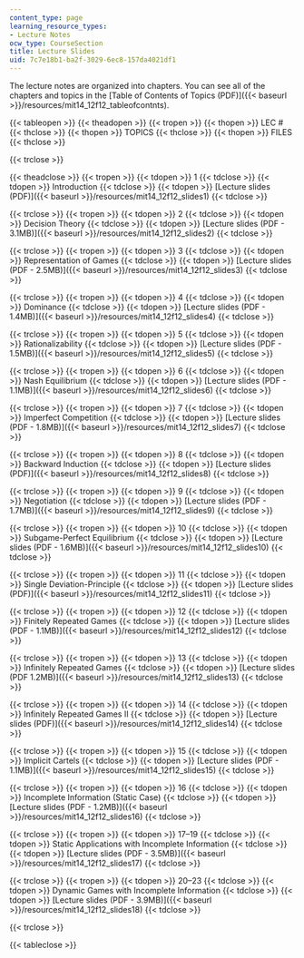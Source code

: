 ```yaml
---
content_type: page
learning_resource_types:
- Lecture Notes
ocw_type: CourseSection
title: Lecture Slides
uid: 7c7e18b1-ba2f-3029-6ec8-157da4021df1
---
```


The lecture notes are organized into chapters. You can see all of the chapters and topics in the [Table of Contents of Topics (PDF)]({{< baseurl >}}/resources/mit14_12f12_tableofcontnts).

{{< tableopen >}}
{{< theadopen >}}
{{< tropen >}}
{{< thopen >}}
LEC #
{{< thclose >}}
{{< thopen >}}
TOPICS
{{< thclose >}}
{{< thopen >}}
FILES
{{< thclose >}}

{{< trclose >}}

{{< theadclose >}}
{{< tropen >}}
{{< tdopen >}}
1
{{< tdclose >}}
{{< tdopen >}}
Introduction
{{< tdclose >}}
{{< tdopen >}}
[Lecture slides (PDF)]({{< baseurl >}}/resources/mit14_12f12_slides1)
{{< tdclose >}}

{{< trclose >}}
{{< tropen >}}
{{< tdopen >}}
2
{{< tdclose >}}
{{< tdopen >}}
Decision Theory
{{< tdclose >}}
{{< tdopen >}}
[Lecture slides (PDF - 3.1MB)]({{< baseurl >}}/resources/mit14_12f12_slides2)
{{< tdclose >}}

{{< trclose >}}
{{< tropen >}}
{{< tdopen >}}
3
{{< tdclose >}}
{{< tdopen >}}
Representation of Games
{{< tdclose >}}
{{< tdopen >}}
[Lecture slides (PDF - 2.5MB)]({{< baseurl >}}/resources/mit14_12f12_slides3)
{{< tdclose >}}

{{< trclose >}}
{{< tropen >}}
{{< tdopen >}}
4
{{< tdclose >}}
{{< tdopen >}}
Dominance
{{< tdclose >}}
{{< tdopen >}}
[Lecture slides (PDF - 1.4MB)]({{< baseurl >}}/resources/mit14_12f12_slides4)
{{< tdclose >}}

{{< trclose >}}
{{< tropen >}}
{{< tdopen >}}
5
{{< tdclose >}}
{{< tdopen >}}
Rationalizability
{{< tdclose >}}
{{< tdopen >}}
[Lecture slides (PDF - 1.5MB)]({{< baseurl >}}/resources/mit14_12f12_slides5)
{{< tdclose >}}

{{< trclose >}}
{{< tropen >}}
{{< tdopen >}}
6
{{< tdclose >}}
{{< tdopen >}}
Nash Equilibrium
{{< tdclose >}}
{{< tdopen >}}
[Lecture slides (PDF - 1.1MB)]({{< baseurl >}}/resources/mit14_12f12_slides6)
{{< tdclose >}}

{{< trclose >}}
{{< tropen >}}
{{< tdopen >}}
7
{{< tdclose >}}
{{< tdopen >}}
Imperfect Competition
{{< tdclose >}}
{{< tdopen >}}
[Lecture slides (PDF - 1.8MB)]({{< baseurl >}}/resources/mit14_12f12_slides7)
{{< tdclose >}}

{{< trclose >}}
{{< tropen >}}
{{< tdopen >}}
8
{{< tdclose >}}
{{< tdopen >}}
Backward Induction
{{< tdclose >}}
{{< tdopen >}}
[Lecture slides (PDF)]({{< baseurl >}}/resources/mit14_12f12_slides8)
{{< tdclose >}}

{{< trclose >}}
{{< tropen >}}
{{< tdopen >}}
9
{{< tdclose >}}
{{< tdopen >}}
Negotiation
{{< tdclose >}}
{{< tdopen >}}
[Lecture slides (PDF - 1.7MB)]({{< baseurl >}}/resources/mit14_12f12_slides9)
{{< tdclose >}}

{{< trclose >}}
{{< tropen >}}
{{< tdopen >}}
10
{{< tdclose >}}
{{< tdopen >}}
Subgame-Perfect Equilibrium
{{< tdclose >}}
{{< tdopen >}}
[Lecture slides (PDF - 1.6MB)]({{< baseurl >}}/resources/mit14_12f12_slides10)
{{< tdclose >}}

{{< trclose >}}
{{< tropen >}}
{{< tdopen >}}
11
{{< tdclose >}}
{{< tdopen >}}
Single Deviation-Principle
{{< tdclose >}}
{{< tdopen >}}
[Lecture slides (PDF)]({{< baseurl >}}/resources/mit14_12f12_slides11)
{{< tdclose >}}

{{< trclose >}}
{{< tropen >}}
{{< tdopen >}}
12
{{< tdclose >}}
{{< tdopen >}}
Finitely Repeated Games
{{< tdclose >}}
{{< tdopen >}}
[Lecture slides (PDF - 1.1MB)]({{< baseurl >}}/resources/mit14_12f12_slides12)
{{< tdclose >}}

{{< trclose >}}
{{< tropen >}}
{{< tdopen >}}
13
{{< tdclose >}}
{{< tdopen >}}
Infinitely Repeated Games
{{< tdclose >}}
{{< tdopen >}}
[Lecture slides (PDF 1.2MB)]({{< baseurl >}}/resources/mit14_12f12_slides13)
{{< tdclose >}}

{{< trclose >}}
{{< tropen >}}
{{< tdopen >}}
14
{{< tdclose >}}
{{< tdopen >}}
Infinitely Repeated Games II
{{< tdclose >}}
{{< tdopen >}}
[Lecture slides (PDF)]({{< baseurl >}}/resources/mit14_12f12_slides14)
{{< tdclose >}}

{{< trclose >}}
{{< tropen >}}
{{< tdopen >}}
15
{{< tdclose >}}
{{< tdopen >}}
Implicit Cartels
{{< tdclose >}}
{{< tdopen >}}
[Lecture slides (PDF - 1.1MB)]({{< baseurl >}}/resources/mit14_12f12_slides15)
{{< tdclose >}}

{{< trclose >}}
{{< tropen >}}
{{< tdopen >}}
16
{{< tdclose >}}
{{< tdopen >}}
Incomplete Information (Static Case)
{{< tdclose >}}
{{< tdopen >}}
[Lecture slides (PDF - 1.2MB)]({{< baseurl >}}/resources/mit14_12f12_slides16)
{{< tdclose >}}

{{< trclose >}}
{{< tropen >}}
{{< tdopen >}}
17–19
{{< tdclose >}}
{{< tdopen >}}
Static Applications with Incomplete Information
{{< tdclose >}}
{{< tdopen >}}
[Lecture slides (PDF - 3.5MB)]({{< baseurl >}}/resources/mit14_12f12_slides17)
{{< tdclose >}}

{{< trclose >}}
{{< tropen >}}
{{< tdopen >}}
20–23
{{< tdclose >}}
{{< tdopen >}}
Dynamic Games with Incomplete Information
{{< tdclose >}}
{{< tdopen >}}
[Lecture slides (PDF - 3.9MB)]({{< baseurl >}}/resources/mit14_12f12_slides18)
{{< tdclose >}}

{{< trclose >}}

{{< tableclose >}}